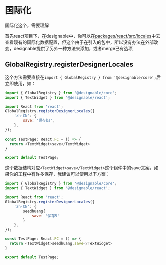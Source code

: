 # 国际化

国际化这个，需要理解

首先react项目下，在designable中，你可以在[packages/react/src/locales](https://github.com/alibaba/designable/tree/main/packages/react/src/locales)中去查看现有的国际化数据配置，但这个由于在引入的包中，所以没有办法在外部改变，designable提供了另外一种方法来添加，或者merge已有选项

## GlobalRegistry.registerDesignerLocales

这个方法需要直接在`import { GlobalRegistry } from '@designable/core';`后立即使用，如：

```javascript
import { GlobalRegistry } from '@designable/core';
import { TextWidget } from '@designable/react';

import React from 'react';
GlobalRegistry.registerDesignerLocales({
    'zh-CN': {
        save: '保存bs',
    },
});

const TestPage: React.FC = () => {
  return <TextWidget>save</TextWidget>
}

export default TestPage;


```

这个数据结构对应`<TextWidget>save</TextWidget>`这个组件中的save文案，如果你的工程中有许多保存，我建议可以使用以下方案：

```javascript
import { GlobalRegistry } from '@designable/core';
import { TextWidget } from '@designable/react';

import React from 'react';
GlobalRegistry.registerDesignerLocales({
    'zh-CN': {
        seedhuang{
            save: '保存5'
        }
    },
});

const TestPage: React.FC = () => {
  return <TextWidget>seedhuang.save</TextWidget>
}

export default TestPage;
```
